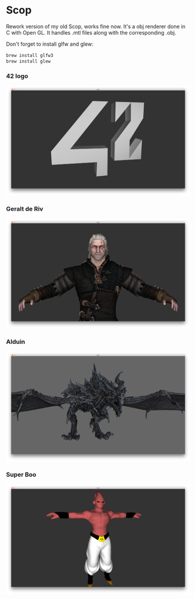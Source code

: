 # Scop

Rework version of my old Scop, works fine now. It's a obj renderer done in C with Open GL.
It handles .mtl files along with the corresponding .obj.

Don't forget to install glfw and glew:

```
brew install glfw3
brew install glew
```

### 42 logo
![alt tag](/screenshots/42_logo.png)

### Geralt de Riv
![alt tag](/screenshots/geralt_de_riv.png)

### Alduin
![alt tag](/screenshots/alduin.png)

### Super Boo
![alt tag](/screenshots/super_boo.png)
